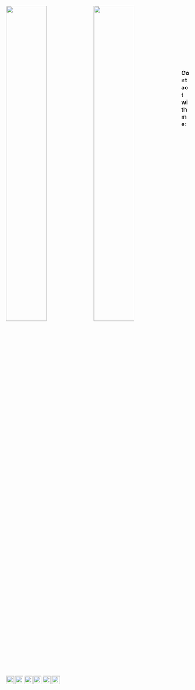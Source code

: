 <img align="left" width="47%" src="https://github-readme-stats.vercel.app/api?username=kuronekozero&theme=radical"/>

<img align="left" width="47%" src="https://github-readme-stats.vercel.app/api/top-langs/?username=kuronekozero&layout=compact"/>

<br><br/>
<br><br/>
<br><br/>
<br><br/>

### Contact with me:

[<img align="left" alt="kuroneko | spotify" width="22px" src="https://cdn.jsdelivr.net/npm/simple-icons@v3/icons/spotify.svg" />][spotify]
[<img align="left" alt="kuroneko | vk" width="22px" src="https://cdn.jsdelivr.net/npm/simple-icons@v3/icons/vk.svg" />][vk]
[<img align="left" alt="kuroneko | IMDB" width="22px" src="https://cdn.jsdelivr.net/npm/simple-icons@v3/icons/imdb.svg" />][IMDB]
[<img align="left" alt="kuroneko | YouTube" width="22px" src="https://cdn.jsdelivr.net/npm/simple-icons@v3/icons/youtube.svg" />][youtube]
[<img align="left" alt="kuroneko | Twitter" width="22px" src="https://cdn.jsdelivr.net/npm/simple-icons@v3/icons/twitter.svg" />][twitter]
[<img align="left" alt="kuroneko | Instagram" width="22px" src="https://cdn.jsdelivr.net/npm/simple-icons@v3/icons/instagram.svg" />][instagram]

[spotify]: https://open.spotify.com/user/urc6js19d6wqc751u6k04pm3g?si=dc319952a7474693
[vk]: https://vk.com/id125414898
[imdb]: https://www.imdb.com/user/ur99826342/?ref_=nv_usr_prof_2
[twitter]: https://twitter.com/Prometh15865746
[youtube]: https://www.youtube.com/channel/UCFd-kVBejFB7ftYIOixBHQA
[instagram]: https://www.instagram.com/_materialisimo_/?hl=ru

